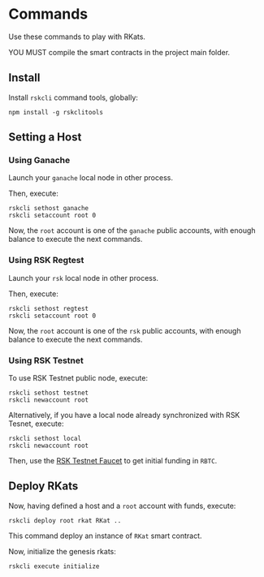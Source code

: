 # Commands

Use these commands to play with RKats.

YOU MUST compile the smart contracts in the project
main folder.

## Install

Install `rskcli` command tools, globally:

```
npm install -g rskclitools
```

## Setting a Host

### Using Ganache

Launch your `ganache` local node in other process.

Then, execute:

```
rskcli sethost ganache
rskcli setaccount root 0
```

Now, the `root` account is one of the `ganache` public
accounts, with enough balance to execute the next commands.

### Using RSK Regtest

Launch your `rsk` local node in other process.

Then, execute:

```
rskcli sethost regtest
rskcli setaccount root 0
```

Now, the `root` account is one of the `rsk` public
accounts, with enough balance to execute the next commands.

### Using RSK Testnet

To use RSK Testnet public node, execute:

```
rskcli sethost testnet
rskcli newaccount root
```

Alternatively, if you have a local node already synchronized with RSK Tesnet, execute:

```
rskcli sethost local
rskcli newaccount root
```

Then, use the [RSK Testnet Faucet](https://faucet.rsk.co/) to
get initial funding in `RBTC`.

## Deploy RKats

Now, having defined a host and a `root` account with
funds, execute:

```
rskcli deploy root rkat RKat ..
```

This command deploy an instance of `RKat` smart contract.

Now, initialize the genesis rkats:
```
rskcli execute initialize
```
